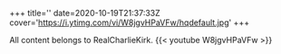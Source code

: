 +++
title=''
date=2020-10-19T21:37:33Z
cover='https://i.ytimg.com/vi/W8jgvHPaVFw/hqdefault.jpg'
+++

All content belongs to RealCharlieKirk.
{{< youtube W8jgvHPaVFw >}}
